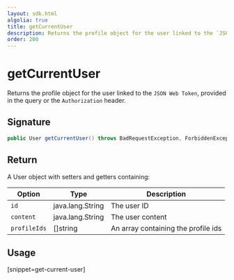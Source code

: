 ```yaml
---
layout: sdk.html
algolia: true
title: getCurrentUser
description: Returns the profile object for the user linked to the `JSON Web Token`
order: 200
---
```


# getCurrentUser

Returns the profile object for the user linked to the `JSON Web Token`, provided in the query or the `Authorization` header.

## Signature

```java
public User getCurrentUser() throws BadRequestException, ForbiddenException, GatewayTimeoutException, InternalException, ServiceUnavailableException, NotFoundException, PartialException, PreconditionException, UnauthorizedException;
```

## Return

A User object with setters and getters containing:

| Option     | Type    | Description                       |
| ---------- | ------- | --------------------------------- |
| `id` | java.lang.String | The user ID |
| `content` | java.lang.String | The user content |
| `profileIds` | []string | An array containing the profile ids |

## Usage

[snippet=get-current-user]
